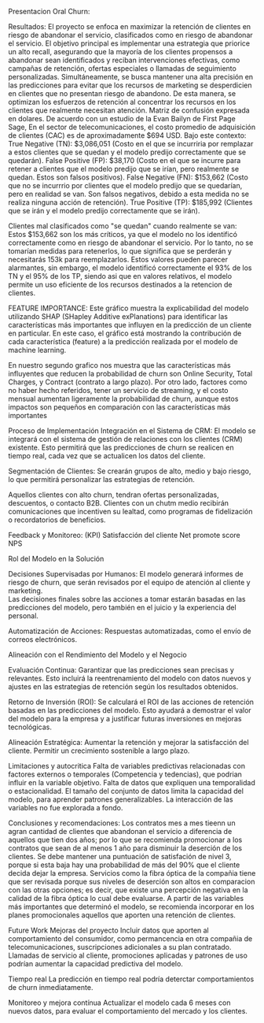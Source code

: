 Presentacion Oral Churn:


Resultados:
El proyecto se enfoca en maximizar la retención de clientes en riesgo de abandonar el servicio, clasificados como en riesgo de abandonar el servicio. 
El objetivo principal es implementar una estrategia que priorice un alto recall, asegurando que la mayoría de los clientes propensos a abandonar sean identificados y reciban intervenciones efectivas, como campañas de retención, ofertas especiales o llamadas de seguimiento personalizadas.
Simultáneamente, se busca mantener una alta precisión en las predicciones para evitar que los recursos de marketing se desperdicien en clientes que no presentan riesgo de abandono. De esta manera, se optimizan los esfuerzos de retención al concentrar los recursos en los clientes que realmente necesitan atención.
Matriz de confusión expresada en dolares.
De acuerdo con un estudio de la Evan Bailyn de First Page Sage, En el sector de telecomunicaciones, el costo promedio de adquisición de clientes (CAC) es de aproximadamente $694 USD.
Bajo este contexto:
True Negative (TN): $3,086,051 (Costo en el que se incurriria por remplazar a estos clientes que se quedan y el modelo predijo correctamente que se quedarán).
False Positive (FP): $38,170 (Costo en el que se incurre para retener a clientes que el modelo predijo que se irían, pero realmente se quedan. Estos son falsos positivos).
False Negative (FN): $153,662 (Costo que no se incurrrio por clientes que el modelo predijo que se quedarían, pero en realidad se van. Son falsos negativos, debido a esta medida no se realiza ninguna acción de retención).
True Positive (TP): $185,992 (Clientes que se irán y el modelo predijo correctamente que se irán).

Clientes mal clasificados como "se quedan" cuando realmente se van:
Estos $153,662 son los más críticos, ya que el modelo no los identificó correctamente como en riesgo de abandonar el servicio. Por lo tanto, no se tomarían medidas para retenerlos, lo que significa que se perderán y necesitarás 153k para reemplazarlos.
Estos valores pueden parecer alarmantes, sin embargo, el modelo identificó correctamente el 93% de los TN y el 95% de los TP, siendo asi que en valores relativos, el modelo permite un uso eficiente de los recursos destinados a la retencion de clientes.

FEATURE IMPORTANCE:
Este gráfico muestra la explicabilidad del modelo utilizando SHAP (SHapley Additive exPlanations) para identificar las características más importantes que influyen en la predicción de un cliente en particular. En este caso, el gráfico está mostrando la contribución de cada característica (feature) a la predicción realizada por el modelo de machine learning.

En nuestro segundo grafico  nos muestra que las características más influyentes que reducen la probabilidad de churn son Online Security, Total Charges, y Contract (contrato a largo plazo). Por otro lado, factores como no haber hecho referidos, tener un servicio de streaming, y el costo mensual aumentan ligeramente la probabilidad de churn, aunque estos impactos son pequeños en comparación con las características más importantes


Proceso de Implementación
Integración en el Sistema de CRM:
El modelo se integrará con el sistema de gestión de relaciones con los clientes (CRM) existente. Esto permitirá que las predicciones de churn se realicen en tiempo real, cada vez que se actualicen los datos del cliente.
 
Segmentación de Clientes:
Se crearán grupos de alto, medio y bajo riesgo, lo que permitirá personalizar las estrategias de retención.

Aquellos clientes con alto churn, tendran ofertas personalizadas, descuentos, o contacto B2B. 
Clientes con un chutm medio recibirán comunicaciones que incentiven su lealtad, como programas de fidelización o recordatorios de beneficios.
 
Feedback y Monitoreo:
 (KPI)
 Satisfacción del cliente
 Net promote score NPS
 
Rol del Modelo en la Solución
 
Decisiones Supervisadas por Humanos:
El modelo generará informes de riesgo de churn, que serán revisados por el equipo de atención al cliente y marketing.      
Las decisiones finales sobre las acciones a tomar estarán basadas en las predicciones del modelo, pero también en el juicio y la experiencia del personal.
 
Automatización de Acciones:
Respuestas automatizadas, como el envío de correos electrónicos.
 
Alineación con el Rendimiento del Modelo y el Negocio

Evaluación Continua:
Garantizar que las predicciones sean precisas y relevantes. Esto incluirá la reentrenamiento del modelo con datos nuevos y ajustes en las estrategias de retención según los resultados obtenidos.
 
Retorno de Inversión (ROI):
Se calculará el ROI de las acciones de retención basadas en las predicciones del modelo. Esto ayudará a demostrar el valor del modelo para la empresa y a justificar futuras inversiones en mejoras tecnológicas.
 
Alineación Estratégica: 
Aumentar la retención y mejorar la satisfacción del cliente. 
Permitir un crecimiento sostenible a largo plazo.

Limitaciones y autocritica
Falta de variables predictivas relacionadas con factores externos o temporales (Competencia y tedencias), que podrian influir en la variable objetivo.
Falta de datos que expliquen una temporalidad o estacionalidad.
El tamaño del conjunto de datos limita la capacidad del modelo, para aprender patrones generalizables.
La interacción de las variables no fue explorada a fondo. 

Conclusiones y recomendaciones:
Los contratos mes a mes tieenn un agran cantidad de clientes que abandonan el servicio a diferencia de aquellos que tien dos años; por lo que se recomienda promocionar a los contratos que sean de al menos 1 año para disminuir la deserción de los clientes.
Se debe mantener una puntuación de satisfación de nivel 3, porque si esta baja hay una probabilidad de más del 90% que el cliente decida dejar la empresa.
Servicios como la fibra óptica de la compañia tiene que ser revisada porque sus niveles de deserción son altos en comparacion con las otras opciones; es decir, que existe una percepción negativa en la calidad de la fibra óptica lo cual debe evaluarse.
A partir de las variables más importantes que determinó el modelo, se recomienda incorporar en los planes promocionales aquellos que aporten una retención de clientes.

Future Work
Mejoras del proyecto
Incluir datos que aporten al comportamiento del consumidor, como permancencia en otra compañia de telecomunicaciones, suscripciones adicionales a su plan contratado. Llamadas de servicio al cliente, promociones aplicadas y patrones de uso podrían aumentar la capacidad
predictiva del modelo.

Tiempo real
La predicción en tiempo real podría deterctar comportamientos de churn inmediatamente.

Monitoreo y mejora contínua
Actualizar el modelo cada 6 meses con nuevos datos, para evaluar el comportamiento del mercado y los clientes.

